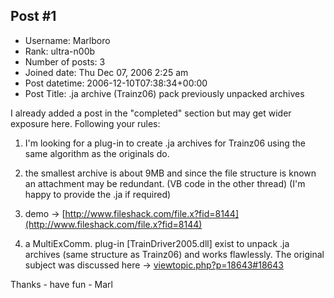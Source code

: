 ## Post #1
- Username: Marlboro
- Rank: ultra-n00b
- Number of posts: 3
- Joined date: Thu Dec 07, 2006 2:25 am
- Post datetime: 2006-12-10T07:38:34+00:00
- Post Title: .ja archive (Trainz06) pack previously unpacked archives

I already added a post in the "completed" section but may get wider exposure here. Following your rules:

1) I'm looking for a plug-in to create .ja archives for Trainz06 using the same algorithm as the originals do.

2) the smallest archive is about 9MB and since the file structure is known an attachment may be redundant. (VB code in the other thread)
(I'm happy to provide the .ja if required)

3) demo -> [http://www.fileshack.com/file.x?fid=8144](http://www.fileshack.com/file.x?fid=8144)

4) a MultiExComm. plug-in [TrainDriver2005.dll] exist to unpack .ja archives (same structure as Trainz06) and works flawlessly. 
The original subject was discussed here -> [viewtopic.php?p=18643#18643](http://forum.xentax.com/viewtopic.php?p=18643#18643)

Thanks - have fun - Marl
